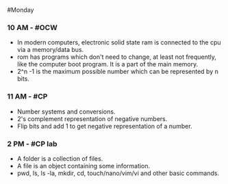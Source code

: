 #Monday 
### 10 AM - #OCW
- In modern computers, electronic solid state ram is connected to the cpu via a memory/data bus.
- rom has programs which don't need to change, at least not frequently, like the computer boot program. It is a part of the main memory.
- 2^n -1 is the maximum possible number which can be represented by n bits.

### 11 AM - #CP
- Number systems and conversions.
- 2's complement representation of negative numbers.
- Flip bits and add 1 to get negative representation of a number.

### 2 PM - #CP lab
- A folder is a collection of files. 
- A file is an object containing some information.
- pwd, ls, ls -la, mkdir, cd, touch/nano/vim/vi and other basic commands.